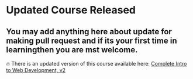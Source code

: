 # Updated Course Released
## You may add anything here about update for making pull request and if its your first time in learningthen you are mst welcome. 

🔥 There is an updated version of this course available here: [Complete Intro to Web Development, v2](https://frontendmasters.com/courses/web-development-v2/)
